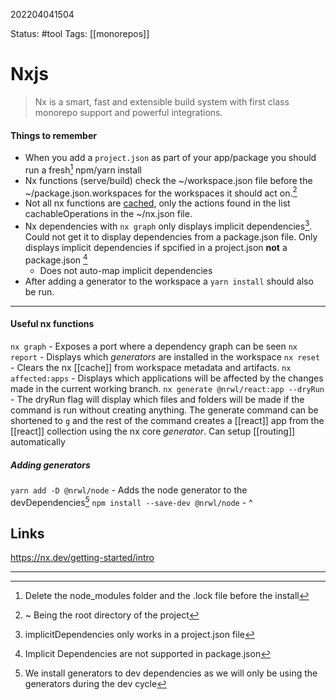 202204041504

Status: #tool
Tags: [[monorepos]]

# Nxjs

> Nx is a smart, fast and extensible build system with first class monorepo support and powerful integrations.

#### Things to remember

- When you add a `project.json` as part of your app/package you should run a fresh[^1] npm/yarn install
- Nx functions (serve/build) check the ~/workspace.json file before the ~/package.json.workspaces for the workspaces it should act on.[^2]
- Not all nx functions are [cached](cache), only the actions found in the list cachableOperations in the ~/nx.json file.
- Nx dependencies with ```nx graph``` only displays implicit dependencies[^3]. Could not get it to display dependencies from a package.json file. Only displays implicit dependencies if spcified in a project.json **not** a package.json [^4]
	- Does not auto-map implicit dependencies
- After adding a generator to the workspace a `yarn install` should also be run.



---
#### Useful nx functions
`nx graph` - Exposes a port where a dependency graph can be seen
`nx report` - Displays which _generators_ are installed in the workspace
`nx reset` - Clears the nx [[cache]] from workspace metadata and artifacts.
`nx affected:apps` - Displays which applications will be affected by the changes made in the current working branch.
`nx generate @nrwl/react:app --dryRun` - The dryRun flag will display which files and folders will be made if the command is run without creating anything. The generate command can be shortened to `g`  and the rest of the command creates a [[react]] app from the [[react]] collection using the nx core _generator_. Can setup [[routing]] automatically

##### Adding generators
`yarn add -D @nrwl/node` - Adds the node generator to the devDependencies[^5]
`npm install --save-dev @nrwl/node` - ^


## Links

https://nx.dev/getting-started/intro

---
[^1]: Delete the node_modules folder and the .lock file before the install
[^2]: ~ Being the root directory of the project
[^3]: implicitDependencies only works in a project.json file
[^4]: Implicit Dependencies are not supported in package.json
[^5]: We install generators to dev dependencies as we will only be using the generators during the dev cycle